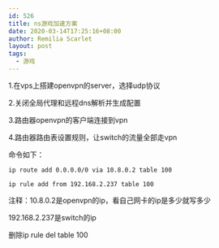 ```yaml
---
id: 526
title: ns游戏加速方案
date: 2020-03-14T17:25:16+08:00
author: Remilia Scarlet
layout: post
tags:
  - 游戏
---
```

 

1.在vps上搭建openvpn的server，选择udp协议

2.关闭全局代理和远程dns解析并生成配置

3.路由器openvpn的客户端连接到vpn

4.路由器路由表设置规则，让switch的流量全部走vpn

命令如下：

<pre class="wp-block-preformatted"><code>ip route add 0.0.0.0/0 via 10.8.0.2 table 100</code></pre>

<pre class="wp-block-preformatted"><code>ip rule add from 192.168.2.237 table 100</code></pre>

注释：10.8.0.2是openvpn的ip，看自己网卡的ip是多少就写多少

192.168.2.237是switch的ip

删除ip rule del table 100